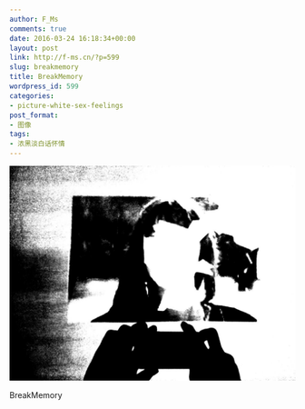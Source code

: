 ```yaml
---
author: F_Ms
comments: true
date: 2016-03-24 16:18:34+00:00
layout: post
link: http://f-ms.cn/?p=599
slug: breakmemory
title: BreakMemory
wordpress_id: 599
categories:
- picture-white-sex-feelings
post_format:
- 图像
tags:
- 浓黑淡白话怀情
---
```


![黑白-色情怀_微电影记忆的碎片二次片段拍摄](/img/post/wp/2016/03/黑白-色情怀_微电影记忆的碎片二次片段拍摄.jpg)




BreakMemory
